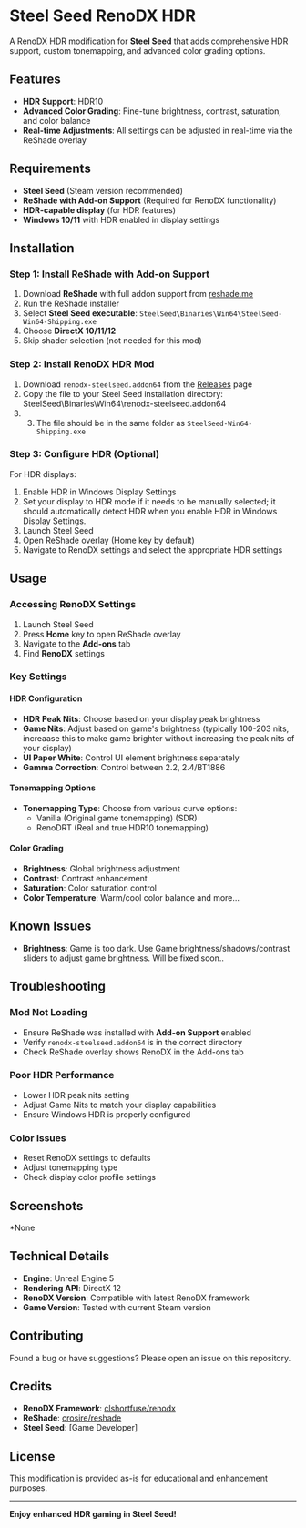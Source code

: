 # Steel Seed RenoDX HDR

A RenoDX HDR modification for **Steel Seed** that adds comprehensive HDR support, custom tonemapping, and advanced color grading options.

## Features

- **HDR Support**: HDR10
- **Advanced Color Grading**: Fine-tune brightness, contrast, saturation, and color balance
- **Real-time Adjustments**: All settings can be adjusted in real-time via the ReShade overlay

## Requirements

- **Steel Seed** (Steam version recommended)
- **ReShade with Add-on Support** (Required for RenoDX functionality)
- **HDR-capable display** (for HDR features)
- **Windows 10/11** with HDR enabled in display settings

## Installation

### Step 1: Install ReShade with Add-on Support

1. Download **ReShade** with full addon support from [reshade.me](https://reshade.me/)
2. Run the ReShade installer
3. Select **Steel Seed executable**: `SteelSeed\Binaries\Win64\SteelSeed-Win64-Shipping.exe`
4. Choose **DirectX 10/11/12**
6. Skip shader selection (not needed for this mod)

### Step 2: Install RenoDX HDR Mod

1. Download `renodx-steelseed.addon64` from the [Releases](../../releases) page
2. Copy the file to your Steel Seed installation directory: SteelSeed\Binaries\Win64\renodx-steelseed.addon64
3. 3. The file should be in the same folder as `SteelSeed-Win64-Shipping.exe`

### Step 3: Configure HDR (Optional)

For HDR displays:
1. Enable HDR in Windows Display Settings
2. Set your display to HDR mode if it needs to be manually selected; it should automatically detect HDR when you enable HDR in Windows Display Settings.
3. Launch Steel Seed
4. Open ReShade overlay (Home key by default)
5. Navigate to RenoDX settings and select the appropriate HDR settings

## Usage

### Accessing RenoDX Settings

1. Launch Steel Seed
2. Press **Home** key to open ReShade overlay
3. Navigate to the **Add-ons** tab
4. Find **RenoDX** settings

### Key Settings

#### HDR Configuration
- **HDR Peak Nits**: Choose based on your display peak brightness
- **Game Nits**: Adjust based on game's brightness (typically 100-203 nits, increaase this to make game brighter without increasing the peak nits of your display)
- **UI Paper White**: Control UI element brightness separately
-  **Gamma Correction**: Control between 2.2, 2.4/BT1886

#### Tonemapping Options
- **Tonemapping Type**: Choose from various curve options:
  - Vanilla (Original game tonemapping) (SDR)
  - RenoDRT (Real and true HDR10 tonemapping)

#### Color Grading
- **Brightness**: Global brightness adjustment
- **Contrast**: Contrast enhancement
- **Saturation**: Color saturation control
- **Color Temperature**: Warm/cool color balance
and more...

## Known Issues
- **Brightness**: Game is too dark. Use Game brightness/shadows/contrast sliders to adjust game brightness. Will be fixed soon.. 

## Troubleshooting

### Mod Not Loading
- Ensure ReShade was installed with **Add-on Support** enabled
- Verify `renodx-steelseed.addon64` is in the correct directory
- Check ReShade overlay shows RenoDX in the Add-ons tab

### Poor HDR Performance
- Lower HDR peak nits setting
- Adjust Game Nits to match your display capabilities
- Ensure Windows HDR is properly configured

### Color Issues
- Reset RenoDX settings to defaults
- Adjust tonemapping type
- Check display color profile settings

## Screenshots

*None

## Technical Details

- **Engine**: Unreal Engine 5
- **Rendering API**: DirectX 12
- **RenoDX Version**: Compatible with latest RenoDX framework
- **Game Version**: Tested with current Steam version

## Contributing

Found a bug or have suggestions? Please open an issue on this repository.

## Credits

- **RenoDX Framework**: [clshortfuse/renodx](https://github.com/clshortfuse/renodx)
- **ReShade**: [crosire/reshade](https://github.com/crosire/reshade)
- **Steel Seed**: [Game Developer]

## License

This modification is provided as-is for educational and enhancement purposes.

---

**Enjoy enhanced HDR gaming in Steel Seed!**
